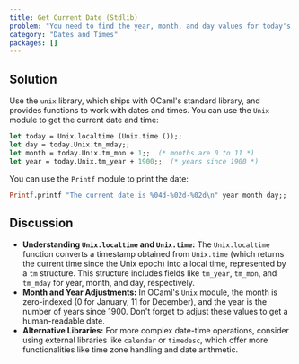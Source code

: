 ```yaml
---
title: Get Current Date (Stdlib)
problem: "You need to find the year, month, and day values for today's date."
category: "Dates and Times"
packages: []
---
```


## Solution

Use the `unix` library, which ships with OCaml's standard library, and provides functions to work with dates and times. You can use the `Unix` module to get the current date and time:

```ocaml
let today = Unix.localtime (Unix.time ());;
let day = today.Unix.tm_mday;;
let month = today.Unix.tm_mon + 1;;  (* months are 0 to 11 *)
let year = today.Unix.tm_year + 1900;;  (* years since 1900 *)
```

You can use the `Printf` module to print the date:

```ocaml
Printf.printf "The current date is %04d-%02d-%02d\n" year month day;;
```

## Discussion

- **Understanding `Unix.localtime` and `Unix.time`:** The `Unix.localtime` function converts a timestamp obtained from `Unix.time` (which returns the current time since the Unix epoch) into a local time, represented by a `tm` structure. This structure includes fields like `tm_year`, `tm_mon`, and `tm_mday` for year, month, and day, respectively.
- **Month and Year Adjustments:** In OCaml's `Unix` module, the month is zero-indexed (0 for January, 11 for December), and the year is the number of years since 1900. Don't forget to adjust these values to get a human-readable date.
- **Alternative Libraries:** For more complex date-time operations, consider using external libraries like `calendar` or `timedesc`, which offer more functionalities like time zone handling and date arithmetic.

